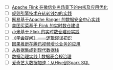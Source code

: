 - [ ] [Apache Flink 在微信业务场景下的内核及应用优化](https://mp.weixin.qq.com/s/kVsyDaGXLG3KWQgX4bAYAg)
- [ ] [规则引擎技术在转转钱包的实践](https://mp.weixin.qq.com/s/UUeADomezv5E-42n79vLng)
- [ ] [网易基于Apache Ranger 的数据安全中心实践](https://mp.weixin.qq.com/s/qqq9BYf-HLK6wZM2TuHAPw)
- [ ] [美团买菜基于 Flink 的实时数仓建设](https://mp.weixin.qq.com/s/XTd5KVESrZgTcmoR6upcPg)
- [ ] [小米基于 Flink 的实时数仓建设实践](https://mp.weixin.qq.com/s/FqmIynf3ap0VBElxvRYAew)
- [ ] [《学会提问》——逻辑谬误初识](https://mp.weixin.qq.com/s/KrbbnFlcJ2TNyLdHienbnw)
- [ ] [因果推断在腾讯视频增长业务的应用](https://mp.weixin.qq.com/s/Dh5Fqy_KSJD3psUdFkWo7Q)
- [ ] [从数据集成到现代数据栈](https://mp.weixin.qq.com/s/HH1w-imIIOhEBu1GqYwkCw)
- [ ] [数据治理实践 | 数据表合规治理](https://mp.weixin.qq.com/s/5ImY5niYNOb_VpicUcasCg)
- [ ] [爱奇艺大数据加速：从Hive到Spark SQL](https://mp.weixin.qq.com/s/DkT6pGMEOnkentqbOUgTlQ)
